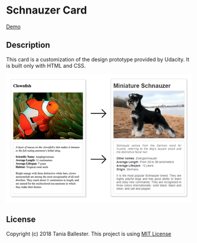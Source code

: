 # Schnauzer Card
[Demo](https://tbm85.github.io/Demo-Animal-Card/)

## Description
This card is a customization of the design prototype provided by Udacity. It is built only with HTML and CSS.

![Animal cards before and after](images/animal-cards-before-after.png)

## License
Copyright (c) 2018 Tania Ballester. This project is using [MIT License](LICENSE.md)
